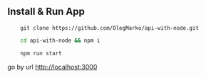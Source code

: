 ## Install & Run App

```git
    git clone https://github.com/OlegMarko/api-with-node.git
```

```bash
    cd api-with-node && npm i
```

```bash
    npm run start
```

go by url [http://localhost:3000](http://localhost:3000)
